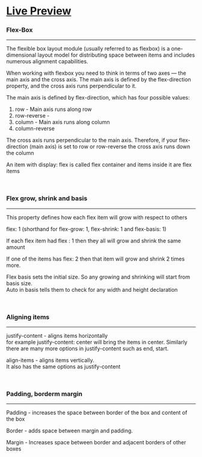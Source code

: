 # [Live Preview](https://neqbal.github.io/LandingPage/)

### Flex-Box

***

The flexible box layout module (usually referred to as flexbox) is a one-dimensional layout model for distributing space between items and includes numerous alignment capabilities.

When working with flexbox you need to think in terms of two axes — the main axis and the cross axis. The main axis is defined by the flex-direction property, and the cross axis runs perpendicular to it.


The main axis is defined by flex-direction, which has four possible values:

1. row - Main axis runs along row
2. row-reverse - 
3. column - Main axis runs along column
4. column-reverse

The cross axis runs perpendicular to the main axis. Therefore, if your flex-direction (main axis) is set to row or row-reverse the cross axis runs down the column

An item with display: flex is called flex container and items inside it are flex items

&nbsp;

### Flex grow, shrink and basis 

***

This property defines how each flex item will grow with respect to others

flex: 1 (shorthand for flex-grow: 1, flex-shrink: 1 and flex-basis: 1)

If each flex item had flex : 1 then they all will grow and shrink the same amount 

If one of the items has flex: 2 then that item will grow and shrink 2 times more. 

Flex basis sets the initial size. So any growing and shrinking will start from basis size.\
Auto in basis tells them to check for any width and height declaration

&nbsp;

### Aligning items 

***

justify-content - aligns items horizontally \
for example justify-content: center will bring the items in center. Similarly there are many more options in justify-content such as end, start. 

align-items - aligns items vertically. \
It also has the same options as justify-content

&nbsp;

### Padding, borderm margin

***
Padding - increases the space between border of the box and content of the box

Border - adds space between margin and padding.

Margin - Increases space between border and adjacent borders of other boxes
